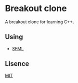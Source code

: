 # Breakout clone
A breakout clone for learning C++.

## Using
* [SFML](https://www.sfml-dev.org/index.php)

## Lisence
[MIT](https://github.com/Frans-Lukas/Breakout/blob/master/LICENSE)
